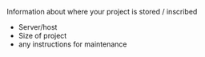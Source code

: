 Information about where your project is stored / inscribed

* Server/host
* Size of project
* any instructions for maintenance
